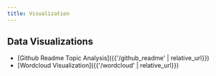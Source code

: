 ```yaml
---
title: Visualization
---
```


## Data Visualizations

* [Github Readme Topic Analysis]({{'/github_readme' | relative_url}})
* [Wordcloud Visualization]({{'/wordcloud' | relative_url}})
